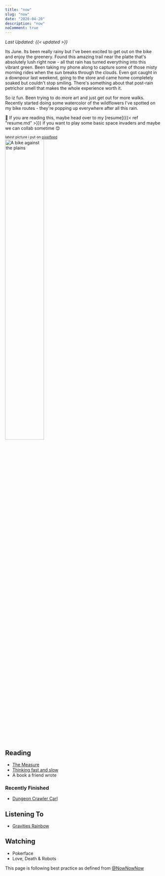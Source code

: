 ```yaml
---
title: "now"
slug: "now"
date: "2020-04-20"
description: "now"
noComment: true
---
```


_Last Updated: {{< updated >}}_

Its June. Its been really rainy but I've been excited to get out on the bike and enjoy the greenery. Found this amazing trail near the platte that's absolutely lush right now - all that rain has turned everything into this vibrant green. Been taking my phone along to capture some of those misty morning rides when the sun breaks through the clouds. Even got caught in a downpour last weekend, going to the store and came home completely soaked but couldn't stop smiling. There's something about that post-rain petrichor smell that makes the whole experience worth it.

So iz fun. Been trying to do more art and just get out for more walks. Recently started doing some watercolor of the wildflowers I've spotted on my bike routes - they're popping up everywhere after all this rain.

👋 If you are reading this, maybe head over to my [resume]({{< ref "resume.md" >}}) if you want to play some basic space invaders and maybe we can collab sometime 😊

<small>latest picture i put on [pixelfeed](https://pixelfed.social/bneil)</small><br/>
<img src="https://pxscdn.com/public/m/_v2/795114395599828067/4f692c7f1-e20d1b/ZYgCW2WogkVw/zhGYFPIzzwqSh47lZkSMmW3lVngNPWgDMXJnFp96.jpg" alt="A bike against the plains" style="height: 50%;width:50%">

## Reading
- [The Measure](https://app.thestorygraph.com/books)
- [Thinking fast and slow](https://www.wikiwand.com/en/articles/Thinking,_Fast_and_Slow)
- A book a friend wrote

### Recently Finished
- [Dungeon Crawler Carl](https://app.thestorygraph.com/books)

## Listening To
- [Gravities Rainbow](https://app.thestorygraph.com/books)

## Watching
- Pokerface
- Love, Death & Robots


This page is following best practice as defined from
[@NowNowNow](https://twitter.com/NowNowNow)
